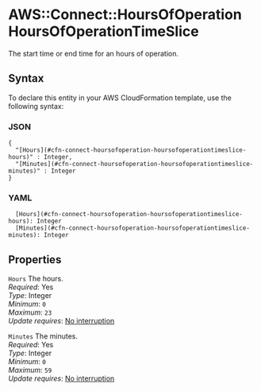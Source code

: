 # AWS::Connect::HoursOfOperation HoursOfOperationTimeSlice<a name="aws-properties-connect-hoursofoperation-hoursofoperationtimeslice"></a>

The start time or end time for an hours of operation\.

## Syntax<a name="aws-properties-connect-hoursofoperation-hoursofoperationtimeslice-syntax"></a>

To declare this entity in your AWS CloudFormation template, use the following syntax:

### JSON<a name="aws-properties-connect-hoursofoperation-hoursofoperationtimeslice-syntax.json"></a>

```
{
  "[Hours](#cfn-connect-hoursofoperation-hoursofoperationtimeslice-hours)" : Integer,
  "[Minutes](#cfn-connect-hoursofoperation-hoursofoperationtimeslice-minutes)" : Integer
}
```

### YAML<a name="aws-properties-connect-hoursofoperation-hoursofoperationtimeslice-syntax.yaml"></a>

```
  [Hours](#cfn-connect-hoursofoperation-hoursofoperationtimeslice-hours): Integer
  [Minutes](#cfn-connect-hoursofoperation-hoursofoperationtimeslice-minutes): Integer
```

## Properties<a name="aws-properties-connect-hoursofoperation-hoursofoperationtimeslice-properties"></a>

`Hours`  <a name="cfn-connect-hoursofoperation-hoursofoperationtimeslice-hours"></a>
The hours\.  
*Required*: Yes  
*Type*: Integer  
*Minimum*: `0`  
*Maximum*: `23`  
*Update requires*: [No interruption](https://docs.aws.amazon.com/AWSCloudFormation/latest/UserGuide/using-cfn-updating-stacks-update-behaviors.html#update-no-interrupt)

`Minutes`  <a name="cfn-connect-hoursofoperation-hoursofoperationtimeslice-minutes"></a>
The minutes\.  
*Required*: Yes  
*Type*: Integer  
*Minimum*: `0`  
*Maximum*: `59`  
*Update requires*: [No interruption](https://docs.aws.amazon.com/AWSCloudFormation/latest/UserGuide/using-cfn-updating-stacks-update-behaviors.html#update-no-interrupt)